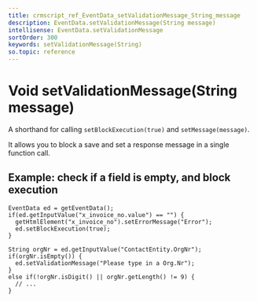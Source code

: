 ```yaml
---
title: crmscript_ref_EventData_setValidationMessage_String_message
description: EventData.setValidationMessage(String message)
intellisense: EventData.setValidationMessage
sortOrder: 300
keywords: setValidationMessage(String)
so.topic: reference
---
```


# Void setValidationMessage(String message)

A shorthand for calling `setBlockExecution(true)` and `setMessage(message)`.

It allows you to block a save and set a response message in a single function call.

## Example: check if a field is empty, and block execution

```crmscript
EventData ed = getEventData();
if(ed.getInputValue("x_invoice_no.value") == "") {
  getHtmlElement("x_invoice_no").setErrorMessage("Error");
  ed.setBlockExecution(true);
}

String orgNr = ed.getInputValue("ContactEntity.OrgNr");
if(orgNr.isEmpty()) {
  ed.setValidationMessage("Please type in a Org.Nr");
}
else if(!orgNr.isDigit() || orgNr.getLength() != 9) {
  // ...
}
```
